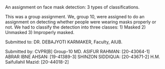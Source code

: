 An assignment on face mask detection: 3 types of classifications.

This was a group assignment. We, group 10, were assigned to do an assignment on detecting whether people were wearing masks properly or not. We had to classify the detection into three classes: 1) Masked 2) Unmasked 3) Improperly masked.

Submitted to: DR. DEBAJYOTI KARMAKER, Faculty, AIUB.

Submitted by:
CVPR[B] Group-10
MD. ASIFUR RAHMAN: [20-43064-1]
ABRAR IBNE AHSAN: [19-41389-3]
SHINZON SIDDIQUA: [20-43671-2]
H.M. Saifullahil Mazid: [20-44018-2]
